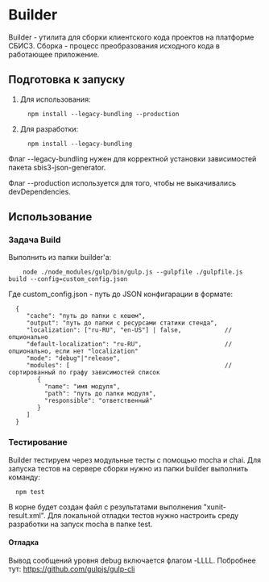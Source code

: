 # Builder 
Builder - утилита для сборки клиентского кода проектов на платформе СБИС3. 
Сборка - процесс преобразования исходного кода в работающее приложение. 

## Подготовка к запуску

1. Для использования:

         npm install --legacy-bundling --production

2. Для разработки:

         npm install --legacy-bundling

Флаг --legacy-bundling нужен для корректной установки зависимостей пакета sbis3-json-generator.

Флаг --production используется для того, чтобы не выкачивались devDependencies.
 
## Использование

### Задача Build

Выполнить из папки builder'а:

        node ./node_modules/gulp/bin/gulp.js --gulpfile ./gulpfile.js build --config=custom_config.json 

Где custom_config.json - путь до JSON конфигарации в формате:

      {
         "cache": "путь до папки с кешем",
         "output": "путь до папки с ресурсами статики стенда",
         "localization": ["ru-RU", "en-US"] | false,            //опционально
         "default-localization": "ru-RU",                       //опционально, если нет "localization" 
         "mode": "debug"|"release",
         "modules": [                                           //сортированный по графу зависимостей список
            {
              "name": "имя модуля",
              "path": "путь до папки модуля",
              "responsible": "ответственный"
            }
         ]
      }

### Тестирование

Builder тестируем через модульные тесты с помощью mocha и chai. 
Для запуска тестов на сервере сборки нужно из папки builder выполнить команду:

      npm test

В корне будет создан файл с результатами выполнения "xunit-result.xml".
Для локальной отладки тестов нужно настроить среду разработки на запуск mochа в папке test. 

#### Отладка
Вывод сообщений уровня debug включается флагом -LLLL. Побробнее тут: https://github.com/gulpjs/gulp-cli
